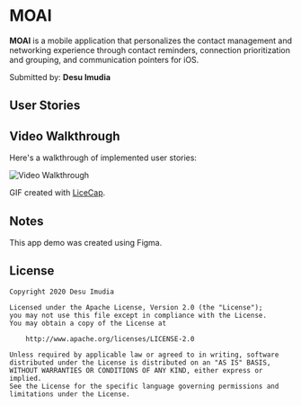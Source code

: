# MOAI

**MOAI** is a mobile application that personalizes the contact management and networking experience through contact reminders, connection prioritization and grouping, and communication pointers for iOS.

Submitted by: **Desu Imudia**

## User Stories



## Video Walkthrough

Here's a walkthrough of implemented user stories:

<img src='https://i.imgur.com/b3k9yol.gif' title='MOAI App Mockup' width='' alt='Video Walkthrough' />

GIF created with [LiceCap](http://www.cockos.com/licecap/).

## Notes

This app demo was created using Figma.

## License

    Copyright 2020 Desu Imudia

    Licensed under the Apache License, Version 2.0 (the "License");
    you may not use this file except in compliance with the License.
    You may obtain a copy of the License at

        http://www.apache.org/licenses/LICENSE-2.0

    Unless required by applicable law or agreed to in writing, software
    distributed under the License is distributed on an "AS IS" BASIS,
    WITHOUT WARRANTIES OR CONDITIONS OF ANY KIND, either express or implied.
    See the License for the specific language governing permissions and
    limitations under the License.
